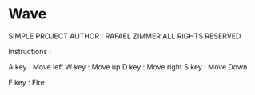 # Wave

SIMPLE PROJECT
AUTHOR : RAFAEL ZIMMER
ALL RIGHTS RESERVED

Instructions :

A key : Move left
W key : Move up
D key : Move right
S key : Move Down

F key : Fire
